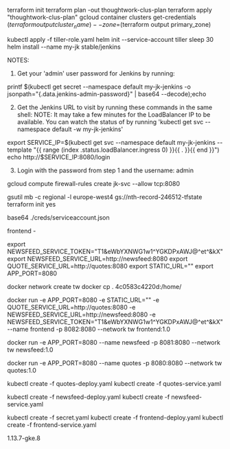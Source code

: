 terraform init
terraform plan -out thoughtwork-clus-plan
terraform apply "thoughtwork-clus-plan"
gcloud container clusters get-credentials $(terraform output cluster_name) --zone=$(terraform output primary_zone)


kubectl apply -f tiller-role.yaml
helm init --service-account tiller
sleep 30
helm install --name my-jk stable/jenkins


NOTES:
1. Get your 'admin' user password for Jenkins by running:

printf $(kubectl get secret --namespace default my-jk-jenkins -o jsonpath="{.data.jenkins-admin-password}" | base64 --decode);echo

2. Get the Jenkins URL to visit by running these commands in the same shell:
  NOTE: It may take a few minutes for the LoadBalancer IP to be available.
        You can watch the status of by running 'kubectl get svc --namespace default -w my-jk-jenkins'

export SERVICE_IP=$(kubectl get svc --namespace default my-jk-jenkins --template "{{ range (index .status.loadBalancer.ingress 0) }}{{ . }}{{ end }}")
echo http://$SERVICE_IP:8080/login

3. Login with the password from step 1 and the username: admin


gcloud compute firewall-rules create jk-svc --allow tcp:8080


gsutil mb -c regional -l europe-west4 gs://nth-record-246512-tfstate
terraform init
yes

base64 ./creds/serviceaccount.json


frontend - 

export NEWSFEED_SERVICE_TOKEN="T1&eWbYXNWG1w1^YGKDPxAWJ@^et^&kX"
export NEWSFEED_SERVICE_URL=http://newsfeed:8080
export QUOTE_SERVICE_URL=http://quotes:8080
export STATIC_URL=""
export APP_PORT=8080

docker network create tw
docker cp . 4c0583c4220d:/home/

docker run -e APP_PORT=8080 -e STATIC_URL="" -e QUOTE_SERVICE_URL=http://quotes:8080 -e NEWSFEED_SERVICE_URL=http://newsfeed:8080 -e NEWSFEED_SERVICE_TOKEN="T1&eWbYXNWG1w1^YGKDPxAWJ@^et^&kX" --name frontend -p 8082:8080 --network tw frontend:1.0

docker run -e APP_PORT=8080 --name newsfeed -p 8081:8080 --network tw newsfeed:1.0

docker run -e APP_PORT=8080 --name quotes -p 8080:8080 --network tw quotes:1.0


kubectl create -f quotes-deploy.yaml
kubectl create -f quotes-service.yaml 

kubectl create -f newsfeed-deploy.yaml
kubectl create -f newsfeed-service.yaml

kubectl create -f secret.yaml
kubectl create -f frontend-deploy.yaml
kubectl create -f frontend-service.yaml 

1.13.7-gke.8
